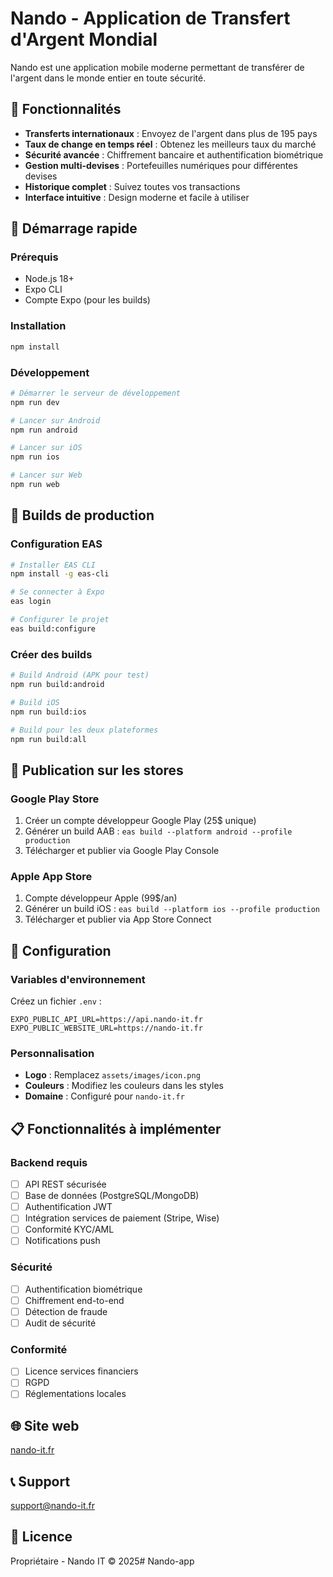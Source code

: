 # Nando - Application de Transfert d'Argent Mondial

Nando est une application mobile moderne permettant de transférer de l'argent dans le monde entier en toute sécurité.

## 🌟 Fonctionnalités

- **Transferts internationaux** : Envoyez de l'argent dans plus de 195 pays
- **Taux de change en temps réel** : Obtenez les meilleurs taux du marché
- **Sécurité avancée** : Chiffrement bancaire et authentification biométrique
- **Gestion multi-devises** : Portefeuilles numériques pour différentes devises
- **Historique complet** : Suivez toutes vos transactions
- **Interface intuitive** : Design moderne et facile à utiliser

## 🚀 Démarrage rapide

### Prérequis
- Node.js 18+
- Expo CLI
- Compte Expo (pour les builds)

### Installation
```bash
npm install
```

### Développement
```bash
# Démarrer le serveur de développement
npm run dev

# Lancer sur Android
npm run android

# Lancer sur iOS
npm run ios

# Lancer sur Web
npm run web
```

## 📱 Builds de production

### Configuration EAS
```bash
# Installer EAS CLI
npm install -g eas-cli

# Se connecter à Expo
eas login

# Configurer le projet
eas build:configure
```

### Créer des builds
```bash
# Build Android (APK pour test)
npm run build:android

# Build iOS
npm run build:ios

# Build pour les deux plateformes
npm run build:all
```

## 🏪 Publication sur les stores

### Google Play Store
1. Créer un compte développeur Google Play (25$ unique)
2. Générer un build AAB : `eas build --platform android --profile production`
3. Télécharger et publier via Google Play Console

### Apple App Store
1. Compte développeur Apple (99$/an)
2. Générer un build iOS : `eas build --platform ios --profile production`
3. Télécharger et publier via App Store Connect

## 🔧 Configuration

### Variables d'environnement
Créez un fichier `.env` :
```
EXPO_PUBLIC_API_URL=https://api.nando-it.fr
EXPO_PUBLIC_WEBSITE_URL=https://nando-it.fr
```

### Personnalisation
- **Logo** : Remplacez `assets/images/icon.png`
- **Couleurs** : Modifiez les couleurs dans les styles
- **Domaine** : Configuré pour `nando-it.fr`

## 📋 Fonctionnalités à implémenter

### Backend requis
- [ ] API REST sécurisée
- [ ] Base de données (PostgreSQL/MongoDB)
- [ ] Authentification JWT
- [ ] Intégration services de paiement (Stripe, Wise)
- [ ] Conformité KYC/AML
- [ ] Notifications push

### Sécurité
- [ ] Authentification biométrique
- [ ] Chiffrement end-to-end
- [ ] Détection de fraude
- [ ] Audit de sécurité

### Conformité
- [ ] Licence services financiers
- [ ] RGPD
- [ ] Réglementations locales

## 🌐 Site web
[nando-it.fr](https://nando-it.fr)

## 📞 Support
support@nando-it.fr

## 📄 Licence
Propriétaire - Nando IT © 2025# Nando-app
